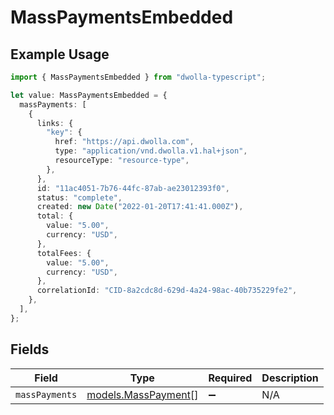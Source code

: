# MassPaymentsEmbedded

## Example Usage

```typescript
import { MassPaymentsEmbedded } from "dwolla-typescript";

let value: MassPaymentsEmbedded = {
  massPayments: [
    {
      links: {
        "key": {
          href: "https://api.dwolla.com",
          type: "application/vnd.dwolla.v1.hal+json",
          resourceType: "resource-type",
        },
      },
      id: "11ac4051-7b76-44fc-87ab-ae23012393f0",
      status: "complete",
      created: new Date("2022-01-20T17:41:41.000Z"),
      total: {
        value: "5.00",
        currency: "USD",
      },
      totalFees: {
        value: "5.00",
        currency: "USD",
      },
      correlationId: "CID-8a2cdc8d-629d-4a24-98ac-40b735229fe2",
    },
  ],
};
```

## Fields

| Field                                            | Type                                             | Required                                         | Description                                      |
| ------------------------------------------------ | ------------------------------------------------ | ------------------------------------------------ | ------------------------------------------------ |
| `massPayments`                                   | [models.MassPayment](../models/masspayment.md)[] | :heavy_minus_sign:                               | N/A                                              |